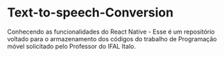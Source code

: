 # Text-to-speech-Conversion
Conhecendo as funcionalidades do React Native - Esse é um repositório voltado para o armazenamento dos códigos do trabalho de Programação móvel solicitado pelo Professor do IFAL Italo.
